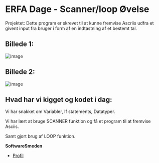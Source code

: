 # ERFA Dage - Scanner/loop Øvelse

Projektet:
Dette program er skrevet til at kunne fremvise Ascriis udfra et givent input fra bruger i form af en indtastning af et bestemt tal.



<h2>Billede 1:</h2>        

![image](https://user-images.githubusercontent.com/89922905/132210422-00e98fbc-7c5f-453a-8daf-a1bfc0abc12d.png)

<h2>Billede 2:</h2>

![image](https://user-images.githubusercontent.com/89922905/132210994-44dc0a10-5de5-43e1-ad9d-f33177fda458.png)




<h2>Hvad har vi kigget og kodet i dag:</h2>
<p>Vi har snakket om Variabler, If statements, Datatyper. 
<p>Vi har lært at bruge SCANNER funktion og få et program til at fremvise Asciis.
<p>Samt gjort brug af LOOP funktion.   





**SoftwareSmeden**

- [Profil](https://github.com/SoftwareSmeden "SoftwareSmeden")
